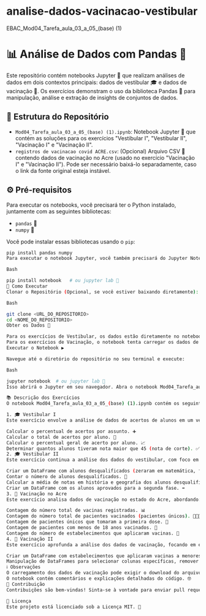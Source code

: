 # analise-dados-vacinacao-vestibular
EBAC_Mod04_Tarefa_aula_03_a_05_(base) (1)

# 📊 Análise de Dados com Pandas 🐍

Este repositório contém notebooks Jupyter 📓 que realizam análises de dados em dois contextos principais: dados de vestibular 🎓 e dados de vacinação 💉. Os exercícios demonstram o uso da biblioteca Pandas 🐼 para manipulação, análise e extração de insights de conjuntos de dados.

## 📂 Estrutura do Repositório

* `Mod04_Tarefa_aula_03_a_05_(base) (1).ipynb`: Notebook Jupyter 📓 que contém as soluções para os exercícios "Vestibular I", "Vestibular II", "Vacinação I" e "Vacinação II".
* `registros de vacinacao covid ACRE.csv`: (Opcional) Arquivo CSV 📄 contendo dados de vacinação no Acre (usado no exercício "Vacinação I" e "Vacinação II"). Pode ser necessário baixá-lo separadamente, caso o link da fonte original esteja instável.

## ⚙️ Pré-requisitos

Para executar os notebooks, você precisará ter o Python instalado, juntamente com as seguintes bibliotecas:

* `pandas` 🐼
* `numpy` 🔢

Você pode instalar essas bibliotecas usando o `pip`:

```bash
pip install pandas numpy
Para executar o notebook Jupyter, você também precisará do Jupyter Notebook ou JupyterLab:

Bash

pip install notebook   # ou jupyter lab 🧪
🚀 Como Executar
Clonar o Repositório (Opcional, se você estiver baixando diretamente):

Bash

git clone <URL_DO_REPOSITORIO>
cd <NOME_DO_REPOSITORIO>
Obter os Dados 💾

Para os exercícios de Vestibular, os dados estão diretamente no notebook.
Para os exercícios de Vacinação, o notebook tenta carregar os dados de um link. Se isso falhar, você precisará baixar o arquivo registros de vacinacao covid ACRE.csv e colocá-lo no mesmo diretório do notebook. O notebook contém instruções sobre como fazer isso.
Executar o Notebook ▶️

Navegue até o diretório do repositório no seu terminal e execute:

Bash

jupyter notebook  # ou jupyter lab 🧪
Isso abrirá o Jupyter em seu navegador. Abra o notebook Mod04_Tarefa_aula_03_a_05_(base) (1).ipynb e execute as células na ordem.

📚 Descrição dos Exercícios
O notebook Mod04_Tarefa_aula_03_a_05_(base) (1).ipynb contém os seguintes exercícios:

1. 🎓 Vestibular I
Este exercício envolve a análise de dados de acertos de alunos em um vestibular. As tarefas incluem:

Calcular o percentual de acertos por assunto. ➕
Calcular o total de acertos por aluno. 💯
Calcular o percentual geral de acerto por aluno. 📈
Determinar quantos alunos tiveram nota maior que 45 (nota de corte). ✅
2. 🎓 Vestibular II
Este exercício continua a análise dos dados do vestibular, com foco em identificar alunos desqualificados:

Criar um DataFrame com alunos desqualificados (zeraram em matemática, física ou química). ❌
Contar o número de alunos desqualificados. 🔢
Calcular a média de notas em história e geografia dos alunos desqualificados. ⚖️
Criar um DataFrame com os alunos aprovados para a segunda fase. ➡️
3. 💉 Vacinação no Acre
Este exercício analisa dados de vacinação no estado do Acre, abordando:

Contagem do número total de vacinas registradas. 📊
Contagem do número total de pacientes vacinados (pacientes únicos). 🧑‍🤝‍🧑
Contagem de pacientes únicos que tomaram a primeira dose. 🥇
Contagem de pacientes com menos de 18 anos vacinados. 👶
Contagem do número de estabelecimentos que aplicaram vacinas. 🏥
4. 💉 Vacinação II
Este exercício aprofunda a análise dos dados de vacinação, focando em estabelecimentos que vacinaram menores de 18 anos:

Criar um DataFrame com estabelecimentos que aplicaram vacinas a menores de 18 anos, incluindo a quantidade de vacinas aplicadas. 🏥📊
Manipulação de DataFrames para selecionar colunas específicas, remover duplicatas e realizar contagens. 🐼
ℹ️ Observações
O carregamento dos dados de vacinação pode exigir o download do arquivo CSV devido a possíveis instabilidades no link original. ⚠️
O notebook contém comentários e explicações detalhadas do código. 🤓
🤝 Contribuição
Contribuições são bem-vindas! Sinta-se à vontade para enviar pull requests com melhorias, correções de bugs 🐛 ou novas análises.

📜 Licença
Este projeto está licenciado sob a Licença MIT. 📄






